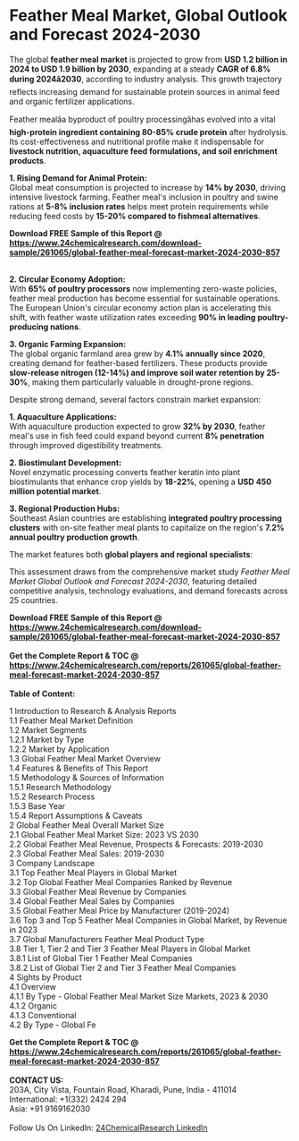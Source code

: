 <h1>Feather Meal Market, Global Outlook and Forecast 2024-2030</h1><p>The global <strong>feather meal market</strong> is projected to grow from <strong>USD 1.2 billion in 2024 to USD 1.9 billion by 2030</strong>, expanding at a steady <strong>CAGR of 6.8% during 2024â2030</strong>, according to industry analysis. This growth trajectory reflects increasing demand for sustainable protein sources in animal feed and organic fertilizer applications.</p><p>Feather mealâa byproduct of poultry processingâhas evolved into a vital <strong>high-protein ingredient containing 80-85% crude protein</strong> after hydrolysis. Its cost-effectiveness and nutritional profile make it indispensable for <strong>livestock nutrition, aquaculture feed formulations, and soil enrichment products</strong>.</p><p><strong>1. Rising Demand for Animal Protein:</strong><br>
Global meat consumption is projected to increase by <strong>14% by 2030</strong>, driving intensive livestock farming. Feather meal's inclusion in poultry and swine rations at <strong>5-8% inclusion rates</strong> helps meet protein requirements while reducing feed costs by <strong>15-20% compared to fishmeal alternatives</strong>.</p><div><b>Download FREE Sample of this Report @ 
            <a href="https://www.24chemicalresearch.com/download-sample/261065/global-feather-meal-forecast-market-2024-2030-857">
            https://www.24chemicalresearch.com/download-sample/261065/global-feather-meal-forecast-market-2024-2030-857</a></b></div><br><p><strong>2. Circular Economy Adoption:</strong><br>
With <strong>65% of poultry processors</strong> now implementing zero-waste policies, feather meal production has become essential for sustainable operations. The European Union's circular economy action plan is accelerating this shift, with feather waste utilization rates exceeding <strong>90% in leading poultry-producing nations</strong>.</p><p><strong>3. Organic Farming Expansion:</strong><br>
The global organic farmland area grew by <strong>4.1% annually since 2020</strong>, creating demand for feather-based fertilizers. These products provide <strong>slow-release nitrogen (12-14%) and improve soil water retention by 25-30%</strong>, making them particularly valuable in drought-prone regions.</p><p>Despite strong demand, several factors constrain market expansion:</p><p><strong>1. Aquaculture Applications:</strong><br>
With aquaculture production expected to grow <strong>32% by 2030</strong>, feather meal's use in fish feed could expand beyond current <strong>8% penetration</strong> through improved digestibility treatments.</p><p><strong>2. Biostimulant Development:</strong><br>
Novel enzymatic processing converts feather keratin into plant biostimulants that enhance crop yields by <strong>18-22%</strong>, opening a <strong>USD 450 million potential market</strong>.</p><p><strong>3. Regional Production Hubs:</strong><br>
Southeast Asian countries are establishing <strong>integrated poultry processing clusters</strong> with on-site feather meal plants to capitalize on the region's <strong>7.2% annual poultry production growth</strong>.</p><p>The market features both <strong>global players and regional specialists</strong>:</p><p>This assessment draws from the comprehensive market study <em>Feather Meal Market Global Outlook and Forecast 2024-2030</em>, featuring detailed competitive analysis, technology evaluations, and demand forecasts across 25 countries.</p><div><b>Download FREE Sample of this Report @ 
            <a href="https://www.24chemicalresearch.com/download-sample/261065/global-feather-meal-forecast-market-2024-2030-857">
            https://www.24chemicalresearch.com/download-sample/261065/global-feather-meal-forecast-market-2024-2030-857</a></b></div><br><div><b>Get the Complete Report & TOC @ 
            <a href="https://www.24chemicalresearch.com/reports/261065/global-feather-meal-forecast-market-2024-2030-857">
            https://www.24chemicalresearch.com/reports/261065/global-feather-meal-forecast-market-2024-2030-857</a></b></div><br>
            <b>Table of Content:</b><p>1 Introduction to Research & Analysis Reports<br />
    1.1 Feather Meal Market Definition<br />
    1.2 Market Segments<br />
        1.2.1 Market by Type<br />
        1.2.2 Market by Application<br />
    1.3 Global Feather Meal Market Overview<br />
    1.4 Features & Benefits of This Report<br />
    1.5 Methodology & Sources of Information<br />
        1.5.1 Research Methodology<br />
        1.5.2 Research Process<br />
        1.5.3 Base Year<br />
        1.5.4 Report Assumptions & Caveats<br />
2 Global Feather Meal Overall Market Size<br />
    2.1 Global Feather Meal Market Size: 2023 VS 2030<br />
    2.2 Global Feather Meal Revenue, Prospects & Forecasts: 2019-2030<br />
    2.3 Global Feather Meal Sales: 2019-2030<br />
3 Company Landscape<br />
    3.1 Top Feather Meal Players in Global Market<br />
    3.2 Top Global Feather Meal Companies Ranked by Revenue<br />
    3.3 Global Feather Meal Revenue by Companies<br />
    3.4 Global Feather Meal Sales by Companies<br />
    3.5 Global Feather Meal Price by Manufacturer (2019-2024)<br />
    3.6 Top 3 and Top 5 Feather Meal Companies in Global Market, by Revenue in 2023<br />
    3.7 Global Manufacturers Feather Meal Product Type<br />
    3.8 Tier 1, Tier 2 and Tier 3 Feather Meal Players in Global Market<br />
        3.8.1 List of Global Tier 1 Feather Meal Companies<br />
        3.8.2 List of Global Tier 2 and Tier 3 Feather Meal Companies<br />
4 Sights by Product<br />
    4.1 Overview<br />
        4.1.1 By Type - Global Feather Meal Market Size Markets, 2023 & 2030<br />
        4.1.2 Organic<br />
        4.1.3 Conventional<br />
    4.2 By Type - Global Fe</p><div><b>Get the Complete Report & TOC @ 
            <a href="https://www.24chemicalresearch.com/reports/261065/global-feather-meal-forecast-market-2024-2030-857">
            https://www.24chemicalresearch.com/reports/261065/global-feather-meal-forecast-market-2024-2030-857</a></b></div><br><b>CONTACT US:</b><br>
            203A, City Vista, Fountain Road, Kharadi, Pune, India - 411014<br>
            International: +1(332) 2424 294<br>
            Asia: +91 9169162030 <br><br>
            Follow Us On LinkedIn: <a href="https://www.linkedin.com/company/24chemicalresearch/">24ChemicalResearch LinkedIn</a>